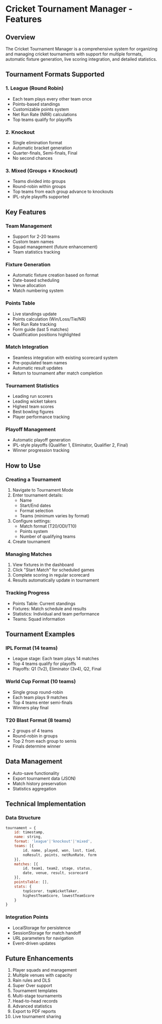 # Cricket Tournament Manager - Features

## Overview
The Cricket Tournament Manager is a comprehensive system for organizing and managing cricket tournaments with support for multiple formats, automatic fixture generation, live scoring integration, and detailed statistics.

## Tournament Formats Supported

### 1. League (Round Robin)
- Each team plays every other team once
- Points-based standings
- Customizable points system
- Net Run Rate (NRR) calculations
- Top teams qualify for playoffs

### 2. Knockout
- Single elimination format
- Automatic bracket generation
- Quarter-finals, Semi-finals, Final
- No second chances

### 3. Mixed (Groups + Knockout)
- Teams divided into groups
- Round-robin within groups
- Top teams from each group advance to knockouts
- IPL-style playoffs supported

## Key Features

### Team Management
- Support for 2-20 teams
- Custom team names
- Squad management (future enhancement)
- Team statistics tracking

### Fixture Generation
- Automatic fixture creation based on format
- Date-based scheduling
- Venue allocation
- Match numbering system

### Points Table
- Live standings update
- Points calculation (Win/Loss/Tie/NR)
- Net Run Rate tracking
- Form guide (last 5 matches)
- Qualification positions highlighted

### Match Integration
- Seamless integration with existing scorecard system
- Pre-populated team names
- Automatic result updates
- Return to tournament after match completion

### Tournament Statistics
- Leading run scorers
- Leading wicket takers
- Highest team scores
- Best bowling figures
- Player performance tracking

### Playoff Management
- Automatic playoff generation
- IPL-style playoffs (Qualifier 1, Eliminator, Qualifier 2, Final)
- Winner progression tracking

## How to Use

### Creating a Tournament
1. Navigate to Tournament Mode
2. Enter tournament details:
   - Name
   - Start/End dates
   - Format selection
   - Teams (minimum varies by format)
3. Configure settings:
   - Match format (T20/ODI/T10)
   - Points system
   - Number of qualifying teams
4. Create tournament

### Managing Matches
1. View fixtures in the dashboard
2. Click "Start Match" for scheduled games
3. Complete scoring in regular scorecard
4. Results automatically update in tournament

### Tracking Progress
- Points Table: Current standings
- Fixtures: Match schedule and results
- Statistics: Individual and team performance
- Teams: Squad information

## Tournament Examples

### IPL Format (14 teams)
- League stage: Each team plays 14 matches
- Top 4 teams qualify for playoffs
- Playoffs: Q1 (1v2), Eliminator (3v4), Q2, Final

### World Cup Format (10 teams)
- Single group round-robin
- Each team plays 9 matches
- Top 4 teams enter semi-finals
- Winners play final

### T20 Blast Format (8 teams)
- 2 groups of 4 teams
- Round-robin in groups
- Top 2 from each group to semis
- Finals determine winner

## Data Management
- Auto-save functionality
- Export tournament data (JSON)
- Match history preservation
- Statistics aggregation

## Technical Implementation

### Data Structure
```javascript
tournament = {
    id: timestamp,
    name: string,
    format: 'league'|'knockout'|'mixed',
    teams: [{
        id, name, played, won, lost, tied, 
        noResult, points, netRunRate, form
    }],
    matches: [{
        id, team1, team2, stage, status, 
        date, venue, result, scorecard
    }],
    pointsTable: [],
    stats: {
        topScorer, topWicketTaker, 
        highestTeamScore, lowestTeamScore
    }
}
```

### Integration Points
- LocalStorage for persistence
- SessionStorage for match handoff
- URL parameters for navigation
- Event-driven updates

## Future Enhancements
1. Player squads and management
2. Multiple venues with capacity
3. Rain rules and DLS
4. Super Over support
5. Tournament templates
6. Multi-stage tournaments
7. Head-to-head records
8. Advanced statistics
9. Export to PDF reports
10. Live tournament sharing